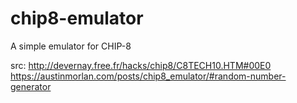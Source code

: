 # chip8-emulator
A simple emulator for CHIP-8

src:
http://devernay.free.fr/hacks/chip8/C8TECH10.HTM#00E0
https://austinmorlan.com/posts/chip8_emulator/#random-number-generator
